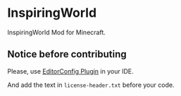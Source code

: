 # InspiringWorld
InspiringWorld Mod for Minecraft.

## Notice before contributing
Please, use [EditorConfig Plugin](http://editorconfig.org/#download) in your IDE.

And add the text in ```license-header.txt``` before your code.